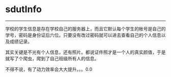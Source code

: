 # sdutInfo

***
   
   学校的学生信息是存在学校自己的服务器上，而且它默认每个学生的帐号是自己的学号，密码是身份证后六位。只要没有改过密码就可以进去查看自己的个人信息以及成绩记录。
   
   其实关键是不光有个人信息，还有照片。都说证件照才是一个人的真实颜值，于是就写了个爬虫，爬到了自己班级所有人的信息。
   
   不得不说，有了动力效率会大大提升。。。0.0
